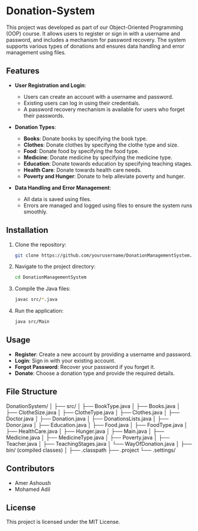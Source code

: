 # Donation-System

This project was developed as part of our Object-Oriented Programming (OOP) course. It allows users to register or sign in with a username and password, and includes a mechanism for password recovery. The system supports various types of donations and ensures data handling and error management using files.

## Features

- **User Registration and Login**: 
  - Users can create an account with a username and password.
  - Existing users can log in using their credentials.
  - A password recovery mechanism is available for users who forget their passwords.

- **Donation Types**:
  - **Books**: Donate books by specifying the book type.
  - **Clothes**: Donate clothes by specifying the clothe type and size.
  - **Food**: Donate food by specifying the food type.
  - **Medicine**: Donate medicine by specifying the medicine type.
  - **Education**: Donate towards education by specifying teaching stages.
  - **Health Care**: Donate towards health care needs.
  - **Poverty and Hunger**: Donate to help alleviate poverty and hunger.

- **Data Handling and Error Management**:
  - All data is saved using files.
  - Errors are managed and logged using files to ensure the system runs smoothly.

## Installation

1. Clone the repository:
    ```bash
    git clone https://github.com/yourusername/DonationManagementSystem.git
    ```

2. Navigate to the project directory:
    ```bash
    cd DonationManagementSystem
    ```

3. Compile the Java files:
    ```bash
    javac src/*.java
    ```

4. Run the application:
    ```bash
    java src/Main
    ```

## Usage

- **Register**: Create a new account by providing a username and password.
- **Login**: Sign in with your existing account.
- **Forgot Password**: Recover your password if you forget it.
- **Donate**: Choose a donation type and provide the required details.

## File Structure
DonationSystem/
│
├── src/
│ ├── BookType.java
│ ├── Books.java
│ ├── ClotheSize.java
│ ├── ClotheType.java
│ ├── Clothes.java
│ ├── Doctor.java
│ ├── Donation.java
│ ├── DonationsLists.java
│ ├── Donor.java
│ ├── Education.java
│ ├── Food.java
│ ├── FoodType.java
│ ├── HealthCare.java
│ ├── Hunger.java
│ ├── Main.java
│ ├── Medicine.java
│ ├── MedicineType.java
│ ├── Poverty.java
│ ├── Teacher.java
│ ├── TeachingStages.java
│ └── WayOfDonation.java
│
├── bin/ (compiled classes)
│
├── .classpath
├── .project
└── .settings/

## Contributors

- Amer Ashoush
- Mohamed Adil

## License

This project is licensed under the MIT License.
